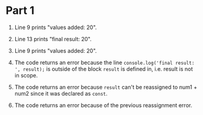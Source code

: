 # Part 1

1. Line 9 prints "values added: 20".
2. Line 13 prints "final result: 20".

3. Line 9 prints "values added: 20".
4. The code returns an error because the line `console.log('final result: ', result);` is outside of the block `result` is defined in, i.e. result is not in scope.

5. The code returns an error because `result` can't be reassigned to num1 + num2 since it was declared as `const`.
6. The code returns an error because of the previous reassignment error.